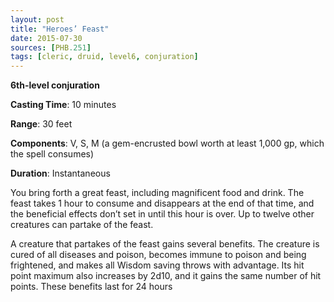 ```yaml
---
layout: post
title: "Heroes’ Feast"
date: 2015-07-30
sources: [PHB.251]
tags: [cleric, druid, level6, conjuration]
---
```


**6th-level conjuration**

**Casting Time**: 10 minutes

**Range**: 30 feet

**Components**: V, S, M (a gem-encrusted bowl worth at least 1,000 gp, which the spell consumes)

**Duration**: Instantaneous

You bring forth a great feast, including magnificent food and drink. The feast takes 1 hour to consume and disappears at the end of that time, and the beneficial effects don’t set in until this hour is over. Up to twelve other creatures can partake of the feast.

A creature that partakes of the feast gains several benefits. The creature is cured of all diseases and poison, becomes immune to poison and being frightened, and makes all Wisdom saving throws with advantage. Its hit point maximum also increases by 2d10, and it gains the same number of hit points. These benefits last for 24 hours
